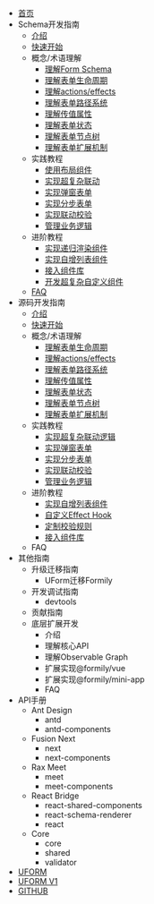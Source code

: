- [首页](./home.tsx)
- Schema开发指南
  - [介绍](./schema-develop/introduction.md)
  - [快速开始](./schema-develop/quick-start.md)
  - 概念/术语理解
    - [理解Form Schema](./schema-develop/form-schema.md)
    - [理解表单生命周期](./schema-develop/lifecycle.md)
    - [理解actions/effects](./schema-develop/actions-effects.md)
    - [理解表单路径系统](./schema-develop/form-path.md)
    - [理解传值属性](./schema-develop/form-value.md)
    - [理解表单状态](./schema-develop/form-state.md)
    - [理解表单节点树](./schema-develop/form-graph.md)
    - [理解表单扩展机制](./schema-develop/form-extension.md)
  - 实践教程
    - [使用布局组件](./schema-develop/use-form-layout.md)
    - [实现超复杂联动](./schema-develop/complex-linkage.md)
    - [实现弹窗表单](./schema-develop/form-dialog.md)
    - [实现分步表单](./schema-develop/form-step.md)
    - [实现联动校验](./schema-develop/linkage-validate.md)
    - [管理业务逻辑](./schema-develop/manage-business.md)
  - 进阶教程
    - [实现递归渲染组件](./schema-develop/recursive-render.md)
    - [实现自增列表组件](./schema-develop/self-inc-component.md)
    - [接入组件库](./schema-develop/use-components.md)
    - [开发超复杂自定义组件](./schema-develop/create-complex-field-component.md)
  - [FAQ](./schema-develop/faq.md)
- 源码开发指南
  - [介绍](./jsx-develop/introduction.md)
  - [快速开始](./jsx-develop/quick-start.md)
  - 概念/术语理解
    - [理解表单生命周期](./jsx-develop/lifecycle.md)
    - [理解actions/effects](./jsx-develop/actions-effects.md)
    - [理解表单路径系统](./jsx-develop/form-path.md)
    - [理解传值属性](./jsx-develop/form-value.md)
    - [理解表单状态](./jsx-develop/form-state.md)
    - [理解表单节点树](./jsx-develop/form-graph.md)
    - [理解表单扩展机制](./jsx-develop/form-extension.md)
  - 实践教程
    - [实现超复杂联动逻辑]()
    - [实现弹窗表单]()
    - [实现分步表单]()
    - [实现联动校验]()
    - [管理业务逻辑]()
  - 进阶教程
    - [实现自增列表组件]()
    - [自定义Effect Hook]()
    - [定制校验规则]()
    - [接入组件库]()
  - FAQ
- 其他指南
  - 升级迁移指南
    - UForm迁移Formily
  - 开发调试指南
    - devtools
  - 贡献指南
  - 底层扩展开发
    - 介绍
    - 理解核心API
    - 理解Observable Graph
    - 扩展实现@formily/vue
    - 扩展实现@formily/mini-app
    - FAQ
- API手册
  - Ant Design
    - antd
    - antd-components
  - Fusion Next
    - next
    - next-components
  - Rax Meet
    - meet
    - meet-components
  - React Bridge
    - react-shared-components
    - react-schema-renderer
    - react
  - Core
    - core
    - shared
    - validator
- [UFORM](https://uformjs.org)
- [UFORM V1](https://uform-next.netlify.com)
- [GITHUB](https://github.com/alibaba/formily)
